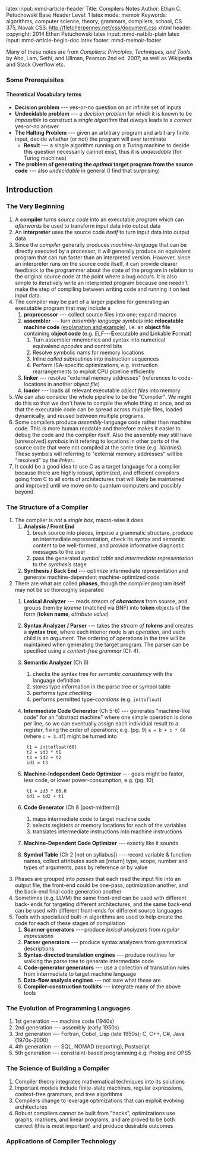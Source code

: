 latex input:    mmd-article-header
Title:          Compilers Notes
Author:         Ethan C. Petuchowski
Base Header Level:		1
latex mode:     memoir
Keywords:       algorithms, computer science, theory, grammars, compilers, school, CS 375, Novak
CSS:            http://fletcherpenney.net/css/document.css
xhtml header:   <script type="text/javascript" src="http://cdn.mathjax.org/mathjax/latest/MathJax.js?config=TeX-AMS-MML_HTMLorMML"></script>
copyright:      2014 Ethan Petuchowski
latex input:    mmd-natbib-plain
latex input:    mmd-article-begin-doc
latex footer:   mmd-memoir-footer

Many of these notes are from *Compilers: Principles, Techniques, and Tools*,
by Aho, Lam, Sethi, and Ullman, Pearson 2nd ed. 2007; as well as Wikipedia and
Stack Overflow etc.

### Some Prerequisites

#### Theoretical Vocabulary terms

* **Decision problem** --- yes-or-no question on an infinite set of inputs
* **Undecidable problem** --- a *decision problem* for which it is known to be
  *impossible* to construct a *single algorithm* that *always* leads to a
  *correct* yes-or-no answer
* **The Halting Problem** --- given an arbitrary program and arbitrary finite
  input, decide whether (or not) the program will ever terminate
    * **Result** --- a single algorithm running on a Turing machine to decide
      this question necessarily cannot exist, thus it is *undecidable* (for
      Turing machines)
* **The problem of generating the *optimal* target program from the source
  code** --- also *undecidable* in general (I find that surprising)

## Introduction

### The Very Beginning

1. A **compiler** turns *source code* into an executable *program* which can
   *afterwards* be used to transform input data into output data
2. An **interpreter** uses the source code *itself* to turn input data into
   output data
3. Since the *compiler* generally produces *machine-language* that can be
   directly executed by a processor, it will generally produce an equivalent
   program that can run faster than an interpreted version.  However, since an
   interpreter runs on the source code itself, it can provide clearer feedback
   to the programmer about the state of the program in relation to the
   original source code at the point where a bug occurs.  It is also simple to
   iteratively write an interpreted program because one needn't make the step
   of compiling between writing code and running it on test input data.
4. The compiler may be part of a larger pipeline for generating an executable
   program that may include a
    1. **proprocessor** --- collect source files into one; expand macros
    2. **assembler** --- turn *assembly-language* *symbols* into **relocatable
       machine code** ([explanation and example][rmcso]), i.e. an **object
       file** containing **object code** (e.g. *ELF*---**E**xecutable and
       **L**inkable **F**ormat)
        1. Turn assembler mnemonics and syntax into numerical equivalend
           *opcodes* and control bits
        2. Resolve symbolic nams for memory locations
        3. Inline *called* subroutines into instruction sequences
        4. Perform ISA-specific optimizations, e.g. instruction rearrangements
           to exploit CPU pipeline efficiently
    3. **linker** --- resolve "external memory addresses" (references to code-
       locations in another *object file*)
    4. **loader** --- loads all relevant executable *object files* into memory
5. We can also consider the whole pipeline to be the "Compiler". We might do
   this so that we don't have to compile the whole thing at once, and so that
   the executable code can be spread across multiple files, loaded dynamically,
   and reused between multiple programs.
6. Some compilers produce *assembly*-language code rather than machine code.
   This is more human readable and therefore makes it easier to debug the code
   and the compiler itself. Also the assembly may still have [unresolved]
   *symbols* in it refering to locations in other parts of the source code
   that were not compiled at the same time (e.g. *libraries*). These symbols
   will referring to "external memory addresses" will be "resolved" by the
   *linker*.
7. It could be a good idea to use C as a target language for a compiler
   because there are highly robust, optimized, and efficient compilers going
   from C to all sorts of architectures that will likely be maintained and
   improved until we move on to quantum computers and possibly beyond.

[rmcso]: http://stackoverflow.com/a/22890413/1959155

### The Structure of a Compiler

1. The compiler is *not* a *single box*, macro-wise it does
    1. **Analysis / Front End**
        1. break source into pieces, impose a grammatic structure, produce an
           intermediate representation, check its syntax and semantic content
           to be well-formed, and provide informative diagnostic messages to
           the user
        2. pass the generated *symbol table* and *intermediate representation*
           to the *synthesis* stage
    2. **Synthesis / Back End** --- optimize intermediate representation and generate machine-dependent machine-optimized code
2. There are what are called **phases**, though the compiler program itself
   may not be so thoroughly separated
    1. **Lexical Analyzer** --- reads *stream of **characters*** from source, and
       groups them by *lexeme* (matched via BNF) into **token** objects  of
       the form (**token name**, *attribute value*)
    2. **Syntax Analyzer / Parser** --- takes the *stream of **tokens*** and
       creates a **syntax tree**, where each interior node is an *operation*,
       and each child is an *argument*. The ordering of operations in the tree
       will be maintained when generating the target program. The parser can
       be specified using a *context-free grammar* (Ch 4).
    3. **Semantic Analyzer** (Ch 6)
        1. checks the syntax tree for *semantic consistency* with the language
           definition
        2. stores type information in the parse tree or symbol table
        3. performs *type checking*
        4. performs permitted type-*coersions* (e.g. `inttofloat`)
    4. **Intermediate Code Generator** (Ch 5-6) --- generates "machine-like
       code" for an "abstract machine" where one simple operation is done per
       line, so we can eventually assign each individual result to a register,
       fixing the order of operations; e.g. (pg. 9) `a = b + c * 60` (where `c
       = 3.4f`) might be turned into

            t1 = inttofloat(60)
            t2 = id3 * t1
            t3 = id2 + t2
            id1 = t3
    5. **Machine-Independent Code Optimizer** --- goals might be faster, less
       code, or lower power-consumption, e.g. (pg. 10)

            t1 = id3 * 60.0
            id1 = id2 + t1
    6. **Code Generator** (Ch 8 [post-midterm])
        1. maps intermediate code to target machine code
        2. selects registers or memory locations for each of the variables
        3. translates intermediate instructions into machine instructions
    7. **Machine-Dependent Code Optimizer** --- exactly like it sounds
    8. **Symbol Table** (Ch 2 [not on syllabus]) --- record variable & function names, collect
       attributes such as [return] type, scope, number and types of arguments,
       pass by reference or by value
3. Phases are grouped into *passes* that each read the input file into an
   output file, the front-end could be one-pass, optimization another, and the
   back-end final code generation another
4. Sometimes (e.g. LLVM) the same front-end can be used with different back-
   ends for targeting different architectures, and the same back-end can be
   used with different front-ends for different source languages
5. Tools with specialized built-in algorithms are used to help create the code
   for each of these stages of compilation
    1. **Scanner generators** --- produce *lexical analyzers* from *regular
       expressions*
    2. **Parser generators** --- produce syntax analyzers from grammatical
       descriptions
    3. **Syntax-directed translation engines** --- produce routines for
       walking the parse tree to generate intermediate code
    4. **Code-generator generators** --- use a collection of translation rules
       from intermediate to target machine language
    5. **Data-flow analysis engines** --- not sure what these are
    6. **Compiler-construction toolkits** --- integrate many of the above
       tools

### The Evolution of Programming Languages

1. 1st generation --- machine code (1940s)
2. 2nd generation --- assembly (early 1950s)
3. 3rd generation --- Fortran, Cobol, Lisp (late 1950s); C, C++, C#, Java
   (1970s-2000)
4. 4th generation --- SQL, NOMAD (reporting), Postscript
5. 5th generation --- constraint-based programming e.g. Prolog and OPS5

### The Science of Building a Compiler

1. Compiler theory integrates mathematical techniques into its solutions
2. Important models include finite-state machines, regular expressions,
   context-free grammars, and tree algorithms
3. Compilers change to leverage optimizations that can exploit evolving
   architectures
4. Robust compilers cannot be built from "hacks", optimizations use graphs,
   matrices, and linear programs, and are proved to be both correct (this is
   most important) and produce desirable outcomes

### Applications of Compiler Technology

